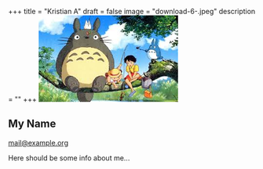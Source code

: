 +++
title = "Kristian A"
draft = false
image = "download-6-.jpeg"
description = ""
+++
![](download-6-.jpeg)

## My Name

mail@example.org

Here should be some info about me...